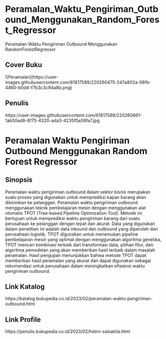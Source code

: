 # Peramalan_Waktu_Pengiriman_Outbound_Menggunakan_Random_Forest_Regressor
Peramalan Waktu Pengiriman Outbound Menggunakan RandomForestRegressor

<h2>Cover Buku</h2>
![Peramalan](https://user-images.githubusercontent.com/61817589/220260475-247a802a-06fb-4460-b0d4-f7b3c3c94a8b.png)

<h2>Penulis</h2>
https://user-images.githubusercontent.com/61817589/220260661-1ab50ad8-6f75-4320-ada3-4235f5a59fa7.jpg

<h1>Peramalan Waktu Pengiriman Outbound Menggunakan Random Forest Regressor</h1>

<h2>Sinopsis</h2>
<p>Peramalan waktu pengiriman outbound dalam sektor bisnis merupakan suatu proses yang digunakan untuk memprediksi kapan barang akan dikirimkan ke pelanggan. Peramalan waktu pengiriman outbound menggunakan teknik pembelajaran mesin dengan menggunakan alat otomatis TPOT (Tree-based Pipeline Optimization Tool). Metode ini bertujuan untuk memprediksi waktu pengiriman barang dari suatu perusahaan ke pelanggan dengan tepat dan akurat. Data yang digunakan dalam penelitian ini adalah data inbound dan outbound yang diperoleh dari perusahaan logistik. TPOT digunakan untuk menemukan pipeline pembelajaran mesin yang optimal dengan menggunakan algoritma genetika, TPOT mencari kombinasi terbaik dari transformasi data, pilihan fitur, dan algoritma pemodelan yang akan memberikan hasil terbaik dalam masalah peramalan. Hasil pengujian menunjukkan bahwa metode TPOT dapat memberikan hasil peramalan yang akurat dan dapat digunakan sebagai rekomendasi untuk perusahaan dalam meningkatkan efisiensi waktu pengiriman outbound.</p>

<h2>Link Katalog</h2>
<p>https://katalog.bukupedia.co.id/2023/02/peramalan-waktu-pengiriman-outbound.html</p>

<h2>Link Profile</h2>
<p>https://penulis.bukupedia.co.id/2023/02/helmi-salsabila.html</p>
